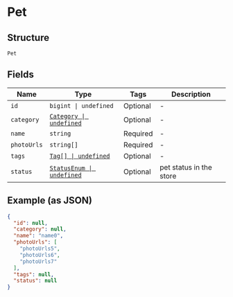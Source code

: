 
# Pet

## Structure

`Pet`

## Fields

| Name | Type | Tags | Description |
|  --- | --- | --- | --- |
| `id` | `bigint \| undefined` | Optional | - |
| `category` | [`Category \| undefined`](../../doc/models/category.md) | Optional | - |
| `name` | `string` | Required | - |
| `photoUrls` | `string[]` | Required | - |
| `tags` | [`Tag[] \| undefined`](../../doc/models/tag.md) | Optional | - |
| `status` | [`StatusEnum \| undefined`](../../doc/models/status-enum.md) | Optional | pet status in the store |

## Example (as JSON)

```json
{
  "id": null,
  "category": null,
  "name": "name0",
  "photoUrls": [
    "photoUrls5",
    "photoUrls6",
    "photoUrls7"
  ],
  "tags": null,
  "status": null
}
```

